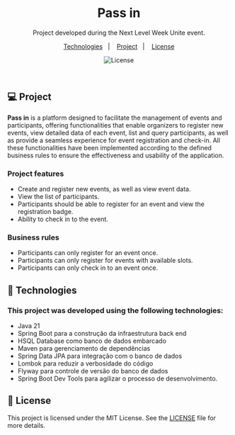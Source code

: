 <h1 align="center">Pass in</h1>

<p align="center">
Project developed during the Next Level Week Unite event. <br/>
</p>

<p align="center">
  <a href="#-Technologies">Technologies</a>&nbsp;&nbsp;&nbsp;|&nbsp;&nbsp;&nbsp;
  <a href="#-project">Project</a>&nbsp;&nbsp;&nbsp;|&nbsp;&nbsp;&nbsp;
  <a href="#-license">License</a>
</p>

<p align="center">
  <img alt="License" src="https://img.shields.io/static/v1?label=license&message=MIT&color=49AA26&labelColor=000000">
</p>

<br>

## 💻 Project

<strong>Pass in</strong> is a platform designed to facilitate the management of events and participants, offering functionalities that enable organizers to register new events, view detailed data of each event, list and query participants, as well as provide a seamless experience for event registration and check-in. All these functionalities have been implemented according to the defined business rules to ensure the effectiveness and usability of the application.

### Project features
- Create and register new events, as well as view event data.
- View the list of participants.
- Participants should be able to register for an event and view the registration badge.
- Ability to check in to the event.

### Business rules
- Participants can only register for an event once.
- Participants can only register for events with available slots.
- Participants can only check in to an event once.

## 🚀 Technologies

### This project was developed using the following technologies:

 - Java 21
 - Spring Boot para a construção da infraestrutura back end
 - HSQL Database como banco de dados embarcado
 - Maven para gerenciamento de dependências
 - Spring Data JPA para integração com o banco de dados
 - Lombok para reduzir a verbosidade do código
 - Flyway para controle de versão do banco de dados 
 - Spring Boot Dev Tools para agilizar o processo de desenvolvimento.


## 📝 License

This project is licensed under the MIT License. See the [LICENSE](LICENSE) file for more details.
